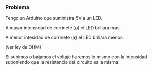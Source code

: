 

### Problema

Tengo un Arduino que suministra 5V a un LED.

A mayor intensidad de corrinete (a) el LED brillara mas.

A menor intesidad de corrinete (a) el LED brillara menos.

(ver ley de OHM)

Si subimos o bajamos el voltaje haremos lo mismo con la intensidad suponiendo que la resistencia del circuito es la misma.

